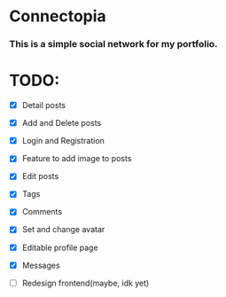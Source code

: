 # Connectopia

### This is a simple social network for my portfolio. 

# TODO:
- [x] Detail posts
- [x] Add and Delete posts
- [x] Login and Registration
- [x] Feature to add image to posts
- [x] Edit posts
- [x] Tags
- [x] Comments
- [x] Set and change avatar
- [x] Editable profile page
- [x] Messages
- [ ] Redesign frontend(maybe, idk yet)

